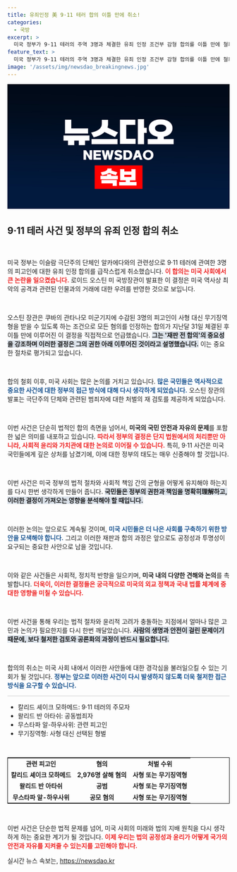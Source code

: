 ```yaml
---
title: 유죄인정 美 9·11 테러 합의 이틀 만에 취소!
categories:
  - 국방
excerpt: >
  미국 정부가 9·11 테러의 주역 3명과 체결한 유죄 인정 조건부 감형 합의를 이틀 만에 철회했습니다. 테러 관련 부정적 여론을 의식한 조치로, 이들의 처벌 향방에 귀추가 주목됩니다.
feature_text: >
  미국 정부가 9·11 테러의 주역 3명과 체결한 유죄 인정 조건부 감형 합의를 이틀 만에 철회했습니다. 테러 관련 부정적 여론을 의식한 조치로, 이들의 처벌 향방에 귀추가 주목됩니다.
image: '/assets/img/newsdao_breakingnews.jpg'
---
```


<p><img src="/assets/img/newsdao_breakingnews.jpg" alt="ontimetimes 속보" /></p>

<h2 data-ke-size="size26">9·11 테러 사건 및 정부의 유죄 인정 합의 취소</h2>

<p data-ke-size="size16">&nbsp;</p>

<p>미국 정부는 이슬람 극단주의 단체인 알카에다와의 관련성으로 9·11 테러에 관여한 3명의 피고인에 대한 유죄 인정 합의를 급작스럽게 취소했습니다. <b><span style="color: #ee2323;">이 합의는 미국 사회에서 큰 논란을 일으켰습니다.</span></b> 로이드 오스틴 미 국방장관이 발표한 이 결정은 미국 역사상 최악의 공격과 관련된 인물과의 거래에 대한 우려를 반영한 것으로 보입니다.</p>

<p data-ke-size="size16">&nbsp;</p>

<p>오스틴 장관은 쿠바의 관타나모 미군기지에 수감된 3명의 피고인이 사형 대신 무기징역형을 받을 수 있도록 하는 조건으로 모든 혐의를 인정하는 합의가 지난달 31일 체결된 후 이틀 만에 이루어진 이 결정을 직접적으로 언급했습니다. <b><span style="background-color: #21538527;">그는 '재판 전 합의'의 중요성을 강조하며 이러한 결정은 그의 권한 아래 이루어진 것이라고 설명했습니다.</span></b> 이는 중요한 절차로 평가되고 있습니다.</p>

<p data-ke-size="size16">&nbsp;</p>

<p>합의 철회 이후, 미국 사회는 많은 논의를 거치고 있습니다. <b><span style="color: #1a5490;">많은 국민들은 역사적으로 중요한 사건에 대한 정부의 접근 방식에 대해 다시 생각하게 되었습니다.</span></b> 오스틴 장관의 발표는 극단주의 단체와 관련된 범죄자에 대한 처벌의 재 검토를 제공하게 되었습니다.</p>

<p data-ke-size="size16">&nbsp;</p>

<p>이번 사건은 단순히 법적인 합의 측면을 넘어서, <b>미국의 국민 안전과 자유의 문제</b>를 포함한 넓은 의미를 내포하고 있습니다. <b><span style="color: #ee2323;">따라서 정부의 결정은 단지 법원에서의 처리뿐만 아니라, 사회적 윤리와 가치관에 대한 논의로 이어질 수 있습니다.</span></b> 특히, 9·11 사건은 미국 국민들에게 깊은 상처를 남겼기에, 이에 대한 정부의 태도는 매우 신중해야 할 것입니다.</p>

<p data-ke-size="size16">&nbsp;</p>

<p>이번 사건은 미국 정부의 법적 절차와 사회적 책임 간의 균형을 어떻게 유지해야 하는지를 다시 한번 생각하게 만들어 줍니다. <b><span style="background-color: #21538527;">국민들은 정부의 권한과 책임을 명확히理解하고, 이러한 결정이 가져오는 영향을 분석해야 할 때입니다.</span></b> </p>

<p data-ke-size="size16">&nbsp;</p>

<p>이러한 논의는 앞으로도 계속될 것이며, <b><span style="color: #1a5490;">미국 시민들은 더 나은 사회를 구축하기 위한 방안을 모색해야 합니다.</span></b> 그리고 이러한 재판과 합의 과정은 앞으로도 공정성과 투명성이 요구되는 중요한 사안으로 남을 것입니다. </p>

<p data-ke-size="size16">&nbsp;</p>

<p>이와 같은 사건들은 사회적, 정치적 반향을 일으키며, <b>미국 내의 다양한 견해와 논의</b>를 촉발합니다. <b><span style="color: #ee2323;">더욱이, 이러한 결정들은 궁극적으로 미국의 외교 정책과 국내 법률 체계에 중대한 영향을 미칠 수 있습니다.</span></b> </p>

<p data-ke-size="size16">&nbsp;</p>

<p>이번 사건을 통해 우리는 법적 절차와 윤리적 고려가 충돌하는 지점에서 얼마나 많은 고민과 논의가 필요한지를 다시 한번 깨달았습니다. <b><span style="background-color: #21538527;">사람의 생명과 안전이 걸린 문제이기 때문에, 보다 철저한 검토와 공론화의 과정이 반드시 필요합니다.</span></b> </p>

<p data-ke-size="size16">&nbsp;</p>

<p>합의의 취소는 미국 사회 내에서 이러한 사안들에 대한 경각심을 불러일으킬 수 있는 기회가 될 것입니다. <b><span style="color: #1a5490;">정부는 앞으로 이러한 사건이 다시 발생하지 않도록 더욱 철저한 접근 방식을 요구할 수 있습니다.</span></b> </p>

<hr style="height:1px; border:none; background-color:#ccc;" />

<ul>
    <li>칼리드 셰이크 모하메드: 9·11 테러의 주모자</li>
    <li>왈리드 반 아타쉬: 공동범죄자</li>
    <li>무스타파 알-하우사위: 관련 피고인</li>
    <li>무기징역형: 사형 대신 선택된 형벌</li>
</ul>

<p data-ke-size="size16">&nbsp;</p>

<table style="width:100%; border: 1px solid black; border-collapse: collapse;">
    <tr>
        <td style="text-align: center; height: 17px;"><b>관련 피고인</b></td>
        <td style="text-align: center; height: 17px;"><b>혐의</b></td>
        <td style="text-align: center; height: 17px;"><b>처벌 수위</b></td>
    </tr>
    <tr>
        <td style="text-align: center; height: 17px;"><b>칼리드 셰이크 모하메드</b></td>
        <td style="text-align: center; height: 17px;"><b>2,976명 살해 혐의</b></td>
        <td style="text-align: center; height: 17px;"><b>사형 또는 무기징역형</b></td>
    </tr>
    <tr>
        <td style="text-align: center; height: 17px;"><b>왈리드 반 아타쉬</b></td>
        <td style="text-align: center; height: 17px;"><b>공범</b></td>
        <td style="text-align: center; height: 17px;"><b>사형 또는 무기징역형</b></td>
    </tr>
    <tr>
        <td style="text-align: center; height: 17px;"><b>무스타파 알-하우사위</b></td>
        <td style="text-align: center; height: 17px;"><b>공모 혐의</b></td>
        <td style="text-align: center; height: 17px;"><b>사형 또는 무기징역형</b></td>
    </tr>
</table>

<p data-ke-size="size16">&nbsp;</p>

<p>이번 사건은 단순한 법적 문제를 넘어, 미국 사회의 미래와 법의 지배 원칙을 다시 생각하게 하는 중요한 계기가 될 것입니다. <b><span style="color: #ee2323;">이제 우리는 법의 공정성과 윤리가 어떻게 국가의 안전과 자유를 지켜줄 수 있는지를 고민해야 합니다.</span></b></p>
실시간 뉴스 속보는, <a href="https://newsdao.kr" rel="dofollow">https://newsdao.kr</a>


